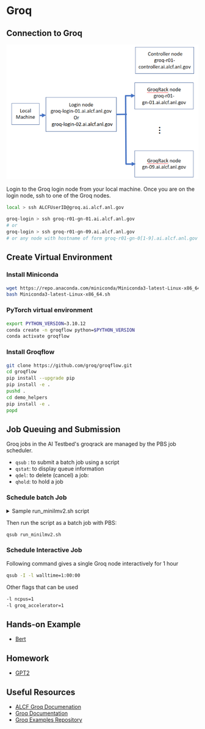 # Groq 

## Connection to Groq

![Groq connection diagram](./groqrack_system_diagram.png)

Login to the Groq login node from your local machine.
Once you are on the login node, ssh to one of the Groq nodes.

```bash
local > ssh ALCFUserID@groq.ai.alcf.anl.gov
```
```bash
groq-login > ssh groq-r01-gn-01.ai.alcf.anl.gov
# or
groq-login > ssh groq-r01-gn-09.ai.alcf.anl.gov
# or any node with hostname of form groq-r01-gn-0[1-9].ai.alcf.anl.gov
```

## Create Virtual Environment 

### Install Miniconda

```bash
wget https://repo.anaconda.com/miniconda/Miniconda3-latest-Linux-x86_64.sh
bash Miniconda3-latest-Linux-x86_64.sh
```

### PyTorch virtual environment

```bash
export PYTHON_VERSION=3.10.12
conda create -n groqflow python=$PYTHON_VERSION
conda activate groqflow
```

### Install Groqflow

```bash
git clone https://github.com/groq/groqflow.git
cd groqflow
pip install --upgrade pip
pip install -e .
pushd . 
cd demo_helpers
pip install -e .
popd
```


## Job Queuing and Submission

Groq jobs in the AI Testbed's groqrack are managed by the PBS job scheduler.

* `qsub` : to submit a batch job using a script
* `qstat`: to display queue information
* `qdel`: to delete (cancel) a job:
* `qhold`: to hold a job

### Schedule batch Job

<details>
  <summary>Sample run_minilmv2.sh script</summary>
  
    ```bash
    #!/bin/bash
    # >>> conda initialize >>>
    # !! Contents within this block are managed by 'conda init' !!
    __conda_setup="$(${HOME}'/miniconda3/bin/conda' 'shell.bash' 'hook' 2> /dev/null)"
    if [ $? -eq 0 ]; then
        eval "$__conda_setup"
    else
        if [ -f "${HOME}/miniconda3/etc/profile.d/conda.sh" ]; then
            . "${HOME}/miniconda3/etc/profile.d/conda.sh"
        else
            export PATH="${HOME}/miniconda3/bin:$PATH"
        fi
    fi
    unset __conda_setup
    # <<< conda initialize <<<
    conda activate groqflow
    cd ~/groqflow/proof_points/natural_language_processing/minilm
    pip install -r requirements.txt
    python minilmv2.py

    ```
    
</details>

Then run the script as a batch job with PBS:
```bash
qsub run_minilmv2.sh
```


### Schedule Interactive Job

Following command gives a single Groq node interactively for 1 hour
```bash
qsub -I -l walltime=1:00:00 
```
Other flags that can be used
```bash
-l ncpus=1 
-l groq_accelerator=1
```

## Hands-on Example

<!-- * [ResNet50](./resnet50.md) -->
<!-- * [MiniLMv2](./minilm.md) -->
* [Bert](./bert.md)

## Homework

* [GPT2](./gpt2.md)


## Useful Resources 

* [ALCF Groq Documenation](https://docs.alcf.anl.gov/ai-testbed/groq/system-overview/)
* [Groq Documentation](https://support.groq.com/#/login)
* [Groq Examples Repository](https://github.com/groq/groqflow/tree/main/proof_points)

